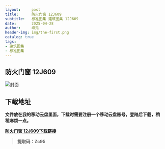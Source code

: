 ```yaml
---
layout:     post
title:      防火门窗 12J609
subtitle:   标准图集 建筑图集 12J609
date:       2025-04-28
author:     峰兄
header-img: img/the-first.png
catalog: true
tags:
- 建筑图集
- 标准图集
---
```

## 防火门窗 12J609
![封面](https://pic1.imgdb.cn/item/680e10d458cb8da5c8d047d8.png)

## 下载地址 ##
**文件放在我的移动云盘里面，下载时需要注册一个移动云盘账号，登陆后下载，稍稍麻烦一点。**  
  
[**防火门窗 12J609下载链接**](https://caiyun.139.com/m/i?105CerEysSdC5)

> **提取码：Zc95**
